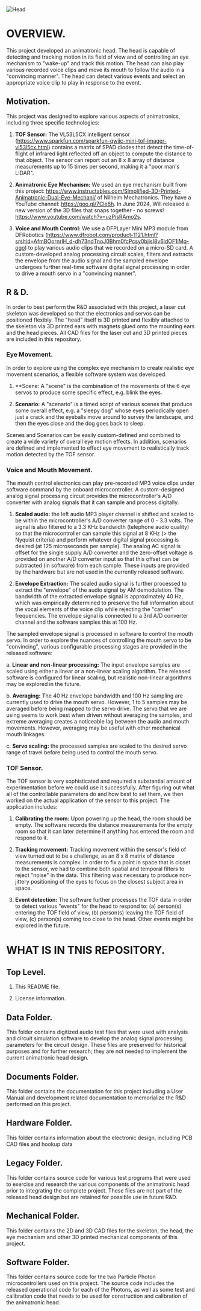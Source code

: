 ![Head](Head.png)

# OVERVIEW.
This project developed an animatronic head.  The head is capable of detecting and tracking motion in its field of view and of controlling
an eye mechanism to "wake-up" and track this motion.  The head can also play various recorded voice clips and move its mouth to follow the 
audio in a "convincing manner".  The head can detect various events and select an appropriate voice clip to play in response to the event.

## Motivation.

This project was designed to explore various aspects of animatronics, including three specific technologies:

1. **TOF Sensor:**  The VL53L5CX intelligent sensor 
(https://www.sparkfun.com/sparkfun-qwiic-mini-tof-imager-vl53l5cx.html)
contains a matrix of SPAD diodes that detect the time-of-flight of infrared light
reflected off an object to compute the distance to that object.  The sensor can report out an 8 x 8 array of distance 
measurements up to 15 times per second, making it a "poor man's LIDAR".

2.  **Animatronic Eye Mechanism:**  We used an eye mechanism built from this project:
https://www.instructables.com/Simplified-3D-Printed-Animatronic-Dual-Eye-Mechani/ of Nilheim Mechatronics. 
They have a YouTube channel: https://goo.gl/7Cle6h. In June 2024, Will released a new version of the 3D files that 
snaps together - no screws! https://www.youtube.com/watch?v=uzPisRAmo2s.

3.  **Voice and Mouth Control:**  We use a DFPLayer Mini MP3 module from DFRobotics 
(https://www.dfrobot.com/product-1121.html?srsltid=AfmBOornrlH_d-dh73ndTnoJ0Bhm0fcPcsy0bjisI8v6idOF1iMq-ogo)
to play various audio clips that we recorded on a micro-SD card.  A custom-developed analog processing circuit
scales, filters and extracts the envelope from the audio signal and the sampled envelope undergoes further real-time
software digital signal processing in order to drive a mouth servo in a "convincing manner".

## R & D.

In order to best perform the R&D associated with this project, a laser cut skeleton was developed so that the electronics and servos
can be positioned flexibly.  The "head" itself is 3D printed and flexibly attached to the skeleton via 3D printed ears with magnets
glued onto the mounting ears and the head pieces.  All CAD files for the laser cut and 3D printed pieces are included in this repository.

### Eye Movement.

In order to explore using the complex eye mechanism to create realistic eye movement scenarios, a flexible software system was
developed.

1. **Scene:  A "scene" is the combination of the movements of the 6 eye servos to produce some specific effect, e.g. blink the eyes.

2. **Scenario:**  A "scenario" is a timed script of various scenes that produce some overall effect, e.g. a "sleepy dog" whose eyes 
periodically open just a crack and the eyeballs move around to survey the landscape, and then the eyes close and the dog goes 
back to sleep.

Scenes and Scenarios can be easily custom-defined and combined to create a wide variety of overall eye motion effects.  In addition,
scenarios are defined and implemented to effect eye movement to realistically track motion detected by the TOF sensor.

### Voice and Mouth Movement.

The mouth control electronics can play pre-recorded MP3 voice clips under software command by the onboard microcontroller.
A custom-designed analog signal processing circuit provides the microcontroller's A/D converter with analog signals that 
it can sample and process digitally.

1. **Scaled audio:**  the left audio MP3 player channel is shifted and scaled to be within the microcontroller's A/D 
converter range of 0 - 3.3 volts.  The signal is also filtered to a 3.3 KHz bandwidth (telephone audio quality) so 
that the microcontroller can sample this signal at 8 KHz (> the Nyquist criteria) and perform whatever digital signal 
processing is desired (at 125 microseconds per sample).
The analog AC signal is offset for the single supply A/D converter and the zero-offset voltage is provided on another A/D converter input
so that this offset can be subtracted (in software) from each sample.  These inputs are provided by the hardware but are not used
in the currently released software.

2. **Envelope Extraction:**  The scaled audio signal is further processed to extract the "envelope" of the audio signal by AM demodulation.
The bandwidth of the extracted envelope signal is approximately 40 Hz, which was empirically determined to preserve the full
information about the vocal elements of the voice clip while rejecting the "carrier" frequencies.  The envelope signal is 
connected to a 3rd A/D converter channel and the software samples this at 100 Hz.

The sampled envelope signal is processed in software to control the mouth servo.  In order to explore the nuances of controlling
the mouth servo to be "convincing", various configurable processing stages are provided in the released software:

a. **Linear and non-linear processing:**  The input envelope samples are scaled using either a linear or a non-linear scaling
algorithm.  The released software is configured for linear scaling, but realistic non-linear algorithms may be explored in
the future.

b. **Averaging:**  The 40 Hz envelope bandwidth and 100 Hz sampling are currently used to drive the mouth servo.  However,
1 to 5 samples may be averaged before being mapped to the servo drive.  The servo that we are using seems to work best
when driven without averaging the samples, and extreme averaging creates a noticeable lag between the audio and mouth movements.
However, averaging may be useful with other mechanical mouth linkages.

c.  **Servo scaling:** the processed samples are scaled to the desired servo range of travel before being used to control the mouth
servo.

### TOF Sensor.

The TOF sensor is very sophisticated and required a substantial amount of experimentation before we could use it successfully.
After figuring out what all of the controllable parameters do and how best to set them, we then worked on the actual application
of the sensor to this project.  The application includes:

1.  **Calibrating the room:**  Upon powering up the head, the room should be empty.  The software records the distance measurements
for the empty room so that it can later determine if anything has entered the room and respond to it.

2.  **Tracking movement:**  Tracking movement within the sensor's field of view turned out to be a challenge, as an 8 x 8 matrix of
distance measurements is complex.  In order to fix a point in space that is closet to the sensor, we had to combine both
spatial and temporal filters to reject "noise" in the data.  This filtering was necessary to produce non-jittery positioning
of the eyes to focus on the closest subject area in space.

3.  **Event detection:**  The software further processes the TOF data in order to detect various "events" for the head to
respond to:  (a) person(s) entering the TOF field of view, (b) person(s) leaving the TOF field of view, (c) person(s)
coming too close to the head.  Other events might be explored in the future.

# WHAT IS IN TNIS REPOSITORY.

## Top Level.

1.  This README file.

2.  License information.

## Data Folder.

This folder contains digitized audio test files that were used with analysis and circuit simulation software to develop the analog
signal processing parameters for the circuit design.  These files are preserved for historical purposes and for further research;
they are not needed to implement the current animatronic head design.

## Documents Folder.

This folder contains the documentation for this project including a User Manual and development related documentation to memorialize
the R&D performed on this project.

## Hardware Folder.

This folder contains information about the electronic design, including PCB CAD files and hookup data

## Legacy Folder.

This folder contains source code for various test programs that were used to exercise and research the various components
of the animatronic head prior to integrating the complete project.  These files are not part of the released head design but
are retained for possible use in future R&D.

## Mechanical Folder.

This folder contains the 2D and 3D CAD files for the skeleton, the head, the eye mechanism and other 3D printed mechanical
components of this project.

## Software Folder.

This folder contains source code for the two Particle Photon microcontrollers used on this project.  The source code includes
the released operational code for each of the Photons, as well as some test and calibration code that needs to be used for
construction and calibration of the animatronic head.




